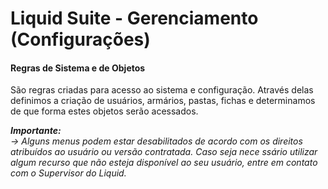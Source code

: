 # Liquid Suite - Gerenciamento (Configurações)

#### Regras de Sistema e de Objetos

São regras criadas para acesso ao sistema e configuração. Através delas definimos a criação de usuários, armários, pastas, fichas e determinamos de que forma estes objetos serão acessados.

***Importante:***   
*→ Alguns menus podem estar desabilitados de acordo com os direitos atribuídos ao usuário ou versão contratada. Caso seja nece ssário utilizar algum recurso que não esteja disponível ao seu usuário, entre em contato com o Supervisor do Liquid.*